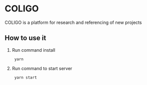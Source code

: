 # COLIGO
COLIGO is a platform for research and referencing of new projects

## How to use it

1. Run command install 

        yarn

2. Run command to start server

        yarn start
